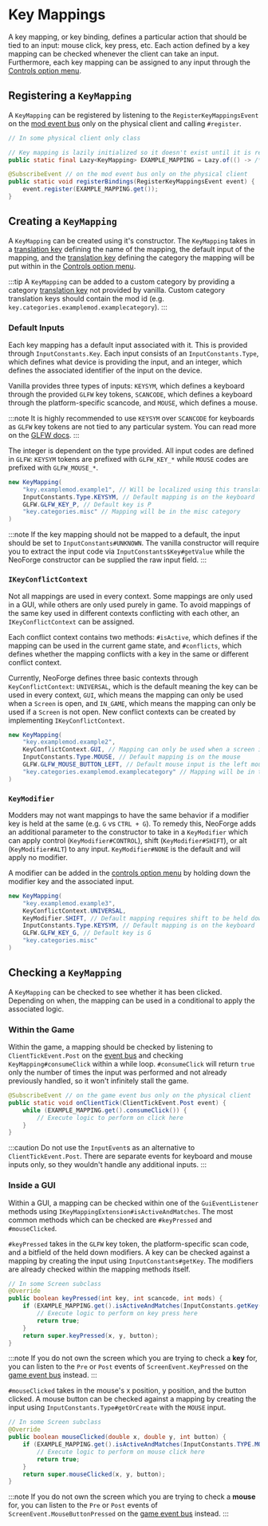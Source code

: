 # Key Mappings

A key mapping, or key binding, defines a particular action that should be tied to an input: mouse click, key press, etc. Each action defined by a key mapping can be checked whenever the client can take an input. Furthermore, each key mapping can be assigned to any input through the [Controls option menu][controls].

## Registering a `KeyMapping`

A `KeyMapping` can be registered by listening to the `RegisterKeyMappingsEvent` on the [mod event bus][eventbus] only on the physical client and calling `#register`.

```java
// In some physical client only class

// Key mapping is lazily initialized so it doesn't exist until it is registered
public static final Lazy<KeyMapping> EXAMPLE_MAPPING = Lazy.of(() -> /*...*/);

@SubscribeEvent // on the mod event bus only on the physical client
public static void registerBindings(RegisterKeyMappingsEvent event) {
    event.register(EXAMPLE_MAPPING.get());
}
```

## Creating a `KeyMapping`

A `KeyMapping` can be created using it's constructor. The `KeyMapping` takes in a [translation key][tk] defining the name of the mapping, the default input of the mapping, and the [translation key][tk] defining the category the mapping will be put within in the [Controls option menu][controls].

:::tip
A `KeyMapping` can be added to a custom category by providing a category [translation key][tk] not provided by vanilla. Custom category translation keys should contain the mod id (e.g. `key.categories.examplemod.examplecategory`).
:::

### Default Inputs

Each key mapping has a default input associated with it. This is provided through `InputConstants.Key`. Each input consists of an `InputConstants.Type`, which defines what device is providing the input, and an integer, which defines the associated identifier of the input on the device.

Vanilla provides three types of inputs: `KEYSYM`, which defines a keyboard through the provided `GLFW` key tokens, `SCANCODE`, which defines a keyboard through the platform-specific scancode, and `MOUSE`, which defines a mouse.

:::note
It is highly recommended to use `KEYSYM` over `SCANCODE` for keyboards as `GLFW` key tokens are not tied to any particular system. You can read more on the [GLFW docs][keyinput].
:::

The integer is dependent on the type provided. All input codes are defined in `GLFW`: `KEYSYM` tokens are prefixed with `GLFW_KEY_*` while `MOUSE` codes are prefixed with `GLFW_MOUSE_*`.

```java
new KeyMapping(
    "key.examplemod.example1", // Will be localized using this translation key
    InputConstants.Type.KEYSYM, // Default mapping is on the keyboard
    GLFW.GLFW_KEY_P, // Default key is P
    "key.categories.misc" // Mapping will be in the misc category
)
```

:::note
If the key mapping should not be mapped to a default, the input should be set to `InputConstants#UNKNOWN`. The vanilla constructor will require you to extract the input code via `InputConstants$Key#getValue` while the NeoForge constructor can be supplied the raw input field.
:::

### `IKeyConflictContext`

Not all mappings are used in every context. Some mappings are only used in a GUI, while others are only used purely in game. To avoid mappings of the same key used in different contexts conflicting with each other, an `IKeyConflictContext` can be assigned.

Each conflict context contains two methods: `#isActive`, which defines if the mapping can be used in the current game state, and `#conflicts`, which defines whether the mapping conflicts with a key in the same or different conflict context.

Currently, NeoForge defines three basic contexts through `KeyConflictContext`: `UNIVERSAL`, which is the default meaning the key can be used in every context, `GUI`, which means the mapping can only be used when a `Screen` is open, and `IN_GAME`, which means the mapping can only be used if a `Screen` is not open. New conflict contexts can be created by implementing `IKeyConflictContext`.

```java
new KeyMapping(
    "key.examplemod.example2",
    KeyConflictContext.GUI, // Mapping can only be used when a screen is open
    InputConstants.Type.MOUSE, // Default mapping is on the mouse
    GLFW.GLFW_MOUSE_BUTTON_LEFT, // Default mouse input is the left mouse button
    "key.categories.examplemod.examplecategory" // Mapping will be in the new example category
)
```

### `KeyModifier`

Modders may not want mappings to have the same behavior if a modifier key is held at the same (e.g. `G` vs `CTRL + G`). To remedy this, NeoForge adds an additional parameter to the constructor to take in a `KeyModifier` which can apply control (`KeyModifier#CONTROL`), shift (`KeyModifier#SHIFT`), or alt (`KeyModifier#ALT`) to any input. `KeyModifier#NONE` is the default and will apply no modifier.

A modifier can be added in the [controls option menu][controls] by holding down the modifier key and the associated input.

```java
new KeyMapping(
    "key.examplemod.example3",
    KeyConflictContext.UNIVERSAL,
    KeyModifier.SHIFT, // Default mapping requires shift to be held down
    InputConstants.Type.KEYSYM, // Default mapping is on the keyboard
    GLFW.GLFW_KEY_G, // Default key is G
    "key.categories.misc"
)
```

## Checking a `KeyMapping`

A `KeyMapping` can be checked to see whether it has been clicked. Depending on when, the mapping can be used in a conditional to apply the associated logic.

### Within the Game

Within the game, a mapping should be checked by listening to `ClientTickEvent.Post` on the [event bus][eventbus] and checking `KeyMapping#consumeClick` within a while loop. `#consumeClick` will return `true` only the number of times the input was performed and not already previously handled, so it won't infinitely stall the game.

```java
@SubscribeEvent // on the game event bus only on the physical client
public static void onClientTick(ClientTickEvent.Post event) {
    while (EXAMPLE_MAPPING.get().consumeClick()) {
        // Execute logic to perform on click here
    }
}
```

:::caution
Do not use the `InputEvent`s as an alternative to `ClientTickEvent.Post`. There are separate events for keyboard and mouse inputs only, so they wouldn't handle any additional inputs.
:::

### Inside a GUI

Within a GUI, a mapping can be checked within one of the `GuiEventListener` methods using `IKeyMappingExtension#isActiveAndMatches`. The most common methods which can be checked are `#keyPressed` and `#mouseClicked`. 

`#keyPressed` takes in the `GLFW` key token, the platform-specific scan code, and a bitfield of the held down modifiers. A key can be checked against a mapping by creating the input using `InputConstants#getKey`. The modifiers are already checked within the mapping methods itself.

```java
// In some Screen subclass
@Override
public boolean keyPressed(int key, int scancode, int mods) {
    if (EXAMPLE_MAPPING.get().isActiveAndMatches(InputConstants.getKey(key, scancode))) {
        // Execute logic to perform on key press here
        return true;
    }
    return super.keyPressed(x, y, button);
} 
```

:::note
If you do not own the screen which you are trying to check a **key** for, you can listen to the `Pre` or `Post` events of `ScreenEvent.KeyPressed` on the [game event bus][eventbus] instead.
:::

`#mouseClicked` takes in the mouse's x position, y position, and the button clicked. A mouse button can be checked against a mapping by creating the input using `InputConstants.Type#getOrCreate` with the `MOUSE` input.

```java
// In some Screen subclass
@Override
public boolean mouseClicked(double x, double y, int button) {
    if (EXAMPLE_MAPPING.get().isActiveAndMatches(InputConstants.TYPE.MOUSE.getOrCreate(button))) {
        // Execute logic to perform on mouse click here
        return true;
    }
    return super.mouseClicked(x, y, button);
} 
```

:::note
If you do not own the screen which you are trying to check a **mouse** for, you can listen to the `Pre` or `Post` events of `ScreenEvent.MouseButtonPressed` on the [game event bus][eventbus] instead.
:::

[eventbus]: ../concepts/events.md#registering-an-event-handler
[controls]: https://minecraft.wiki/w/Options#Controls
[tk]: ../resources/client/i18n.md#components
[keyinput]: https://www.glfw.org/docs/3.3/input_guide.html#input_key
